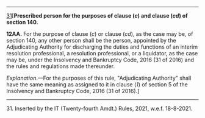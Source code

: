 ****

[31](javascript:ShowFootnote\('fn31'\);)[**Prescribed person for the purposes of clause (_c_) and clause (_cd_) of section 140.**

**12AA.** For the purpose of clause (_c_) or clause (_cd_), as the case may be, of section 140, any other person shall be the person, appointed by the Adjudicating Authority for discharging the duties and functions of an interim resolution professional, a resolution professional, or a liquidator, as the case may be, under the Insolvency and Bankruptcy Code, 2016 (31 of 2016) and the rules and regulations made thereunder.

_Explanation_.—For the purposes of this rule, "Adjudicating Authority" shall have the same meaning as assigned to it in clause (_1_) of section 5 of the Insolvency and Bankruptcy Code, 2016 (31 of 2016).]

* * *

31\. Inserted by the IT (Twenty-fourth Amdt.) Rules, 2021, w.e.f. 18-8-2021.